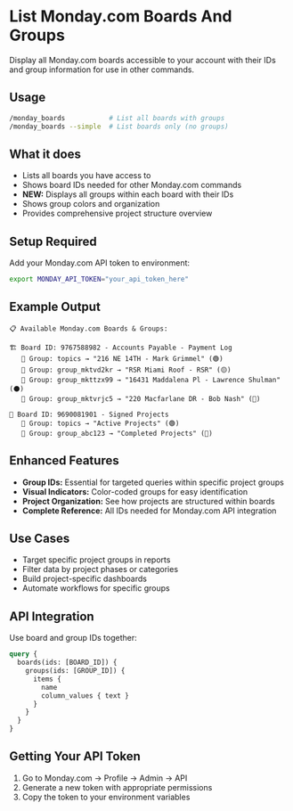 # List Monday.com Boards And Groups

Display all Monday.com boards accessible to your account with their IDs and group information for use in other commands.

## Usage
```bash
/monday_boards           # List all boards with groups
/monday_boards --simple  # List boards only (no groups)
```

## What it does
- Lists all boards you have access to
- Shows board IDs needed for other Monday.com commands
- **NEW:** Displays all groups within each board with their IDs
- Shows group colors and organization
- Provides comprehensive project structure overview

## Setup Required
Add your Monday.com API token to environment:
```bash
export MONDAY_API_TOKEN="your_api_token_here"
```

## Example Output
```
📋 Available Monday.com Boards & Groups:

🏗️ Board ID: 9767588982 - Accounts Payable - Payment Log
   📁 Group: topics → "216 NE 14TH - Mark Grimmel" (🟢)
   📁 Group: group_mktvd2kr → "RSR Miami Roof - RSR" (🟡)
   📁 Group: group_mkttzx99 → "16431 Maddalena Pl - Lawrence Shulman" (⚫)
   📁 Group: group_mktvrjc5 → "220 Macfarlane DR - Bob Nash" (🔵)

🏢 Board ID: 9690081901 - Signed Projects
   📁 Group: topics → "Active Projects" (🟢)
   📁 Group: group_abc123 → "Completed Projects" (🔴)
```

## Enhanced Features
- **Group IDs:** Essential for targeted queries within specific project groups
- **Visual Indicators:** Color-coded groups for easy identification
- **Project Organization:** See how projects are structured within boards
- **Complete Reference:** All IDs needed for Monday.com API integration

## Use Cases
- Target specific project groups in reports
- Filter data by project phases or categories
- Build project-specific dashboards
- Automate workflows for specific groups

## API Integration
Use board and group IDs together:
```graphql
query {
  boards(ids: [BOARD_ID]) {
    groups(ids: [GROUP_ID]) {
      items {
        name
        column_values { text }
      }
    }
  }
}
```

## Getting Your API Token
1. Go to Monday.com → Profile → Admin → API
2. Generate a new token with appropriate permissions
3. Copy the token to your environment variables